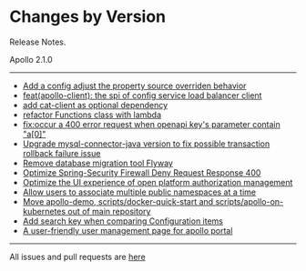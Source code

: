 Changes by Version
==================
Release Notes.

Apollo 2.1.0

------------------
* [Add a config adjust the property source overriden behavior](https://github.com/apolloconfig/apollo/pull/4409)
* [feat(apollo-client): the spi of config service load balancer client](https://github.com/apolloconfig/apollo/pull/4394)
* [add cat-client as optional dependency](https://github.com/apolloconfig/apollo/pull/4414)
* [refactor Functions class with lambda](https://github.com/apolloconfig/apollo/pull/4419)
* [fix:occur a 400 error request when openapi key's parameter contain "a[0]"](https://github.com/apolloconfig/apollo/pull/4424)
* [Upgrade mysql-connector-java version to fix possible transaction rollback failure issue](https://github.com/apolloconfig/apollo/pull/4425)
* [Remove database migration tool Flyway](https://github.com/apolloconfig/apollo/pull/4361)
* [Optimize Spring-Security Firewall Deny Request Response 400](https://github.com/apolloconfig/apollo/pull/4428)
* [Optimize the UI experience of open platform authorization management](https://github.com/apolloconfig/apollo/pull/4436)
* [Allow users to associate multiple public namespaces at a time](https://github.com/apolloconfig/apollo/pull/4437)
* [Move apollo-demo, scripts/docker-quick-start and scripts/apollo-on-kubernetes out of main repository](https://github.com/apolloconfig/apollo/pull/4440)
* [Add search key when comparing Configuration items](https://github.com/apolloconfig/apollo/pull/4459)
* [A user-friendly user management page for apollo portal](https://github.com/apolloconfig/apollo/pull/4464)
------------------
All issues and pull requests are [here](https://github.com/apolloconfig/apollo/milestone/11?closed=1)
